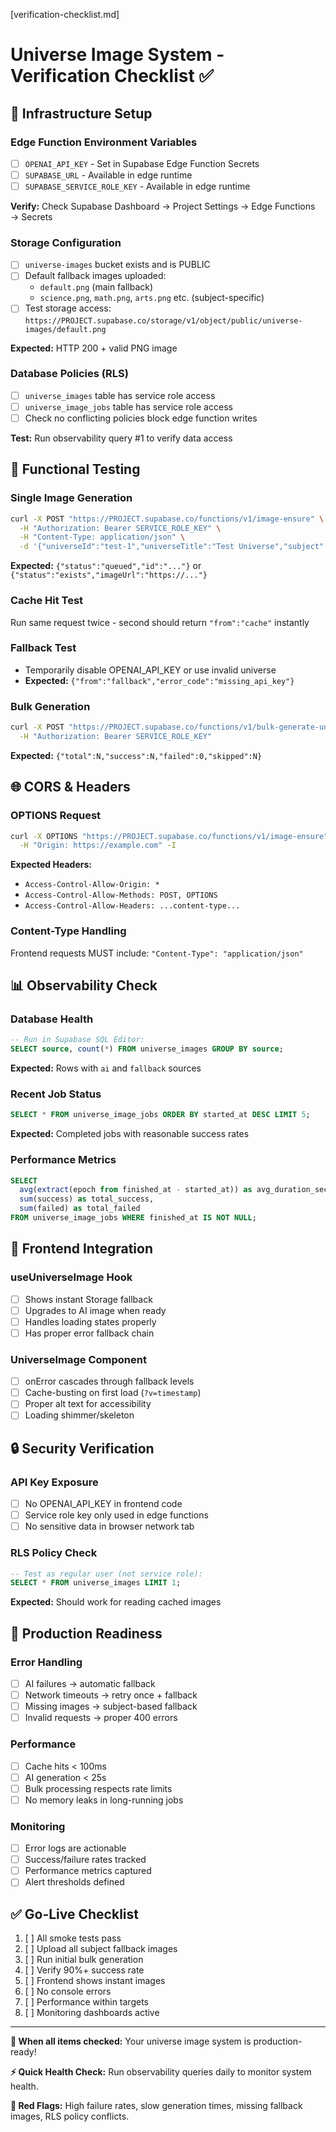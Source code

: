 [verification-checklist.md]
# Universe Image System - Verification Checklist ✅

## 🔧 **Infrastructure Setup**

### Edge Function Environment Variables
- [ ] `OPENAI_API_KEY` - Set in Supabase Edge Function Secrets
- [ ] `SUPABASE_URL` - Available in edge runtime  
- [ ] `SUPABASE_SERVICE_ROLE_KEY` - Available in edge runtime

**Verify:** Check Supabase Dashboard → Project Settings → Edge Functions → Secrets

### Storage Configuration
- [ ] `universe-images` bucket exists and is PUBLIC
- [ ] Default fallback images uploaded:
  - `default.png` (main fallback)
  - `science.png`, `math.png`, `arts.png` etc. (subject-specific)
- [ ] Test storage access: `https://PROJECT.supabase.co/storage/v1/object/public/universe-images/default.png`

**Expected:** HTTP 200 + valid PNG image

### Database Policies (RLS)
- [ ] `universe_images` table has service role access
- [ ] `universe_image_jobs` table has service role access  
- [ ] Check no conflicting policies block edge function writes

**Test:** Run observability query #1 to verify data access

## 🧪 **Functional Testing**

### Single Image Generation
```bash
curl -X POST "https://PROJECT.supabase.co/functions/v1/image-ensure" \
  -H "Authorization: Bearer SERVICE_ROLE_KEY" \
  -H "Content-Type: application/json" \
  -d '{"universeId":"test-1","universeTitle":"Test Universe","subject":"science","scene":"cover: main activity","grade":5}'
```
**Expected:** `{"status":"queued","id":"..."}` or `{"status":"exists","imageUrl":"https://..."}`

### Cache Hit Test
Run same request twice - second should return `"from":"cache"` instantly

### Fallback Test
- Temporarily disable OPENAI_API_KEY or use invalid universe
- **Expected:** `{"from":"fallback","error_code":"missing_api_key"}`

### Bulk Generation
```bash
curl -X POST "https://PROJECT.supabase.co/functions/v1/bulk-generate-universe-images?batchSize=5" \
  -H "Authorization: Bearer SERVICE_ROLE_KEY"
```
**Expected:** `{"total":N,"success":N,"failed":0,"skipped":N}`

## 🌐 **CORS & Headers**

### OPTIONS Request
```bash
curl -X OPTIONS "https://PROJECT.supabase.co/functions/v1/image-ensure" \
  -H "Origin: https://example.com" -I
```
**Expected Headers:**
- `Access-Control-Allow-Origin: *`
- `Access-Control-Allow-Methods: POST, OPTIONS`
- `Access-Control-Allow-Headers: ...content-type...`

### Content-Type Handling
Frontend requests MUST include: `"Content-Type": "application/json"`

## 📊 **Observability Check**

### Database Health
```sql
-- Run in Supabase SQL Editor:
SELECT source, count(*) FROM universe_images GROUP BY source;
```
**Expected:** Rows with `ai` and `fallback` sources

### Recent Job Status
```sql
SELECT * FROM universe_image_jobs ORDER BY started_at DESC LIMIT 5;
```
**Expected:** Completed jobs with reasonable success rates

### Performance Metrics
```sql
SELECT 
  avg(extract(epoch from finished_at - started_at)) as avg_duration_sec,
  sum(success) as total_success,
  sum(failed) as total_failed
FROM universe_image_jobs WHERE finished_at IS NOT NULL;
```

## 🚀 **Frontend Integration**

### useUniverseImage Hook
- [ ] Shows instant Storage fallback
- [ ] Upgrades to AI image when ready
- [ ] Handles loading states properly
- [ ] Has proper error fallback chain

### UniverseImage Component  
- [ ] onError cascades through fallback levels
- [ ] Cache-busting on first load (`?v=timestamp`)
- [ ] Proper alt text for accessibility
- [ ] Loading shimmer/skeleton

## 🔒 **Security Verification**

### API Key Exposure
- [ ] No OPENAI_API_KEY in frontend code
- [ ] Service role key only used in edge functions
- [ ] No sensitive data in browser network tab

### RLS Policy Check
```sql
-- Test as regular user (not service role):
SELECT * FROM universe_images LIMIT 1;
```
**Expected:** Should work for reading cached images

## 🎯 **Production Readiness**

### Error Handling
- [ ] AI failures → automatic fallback
- [ ] Network timeouts → retry once + fallback  
- [ ] Missing images → subject-based fallback
- [ ] Invalid requests → proper 400 errors

### Performance
- [ ] Cache hits < 100ms
- [ ] AI generation < 25s
- [ ] Bulk processing respects rate limits
- [ ] No memory leaks in long-running jobs

### Monitoring
- [ ] Error logs are actionable
- [ ] Success/failure rates tracked
- [ ] Performance metrics captured
- [ ] Alert thresholds defined

## ✅ **Go-Live Checklist**

1. [ ] All smoke tests pass
2. [ ] Upload all subject fallback images  
3. [ ] Run initial bulk generation
4. [ ] Verify 90%+ success rate
5. [ ] Frontend shows instant images
6. [ ] No console errors
7. [ ] Performance within targets
8. [ ] Monitoring dashboards active

---

**🎉 When all items checked:** Your universe image system is production-ready!

**⚡ Quick Health Check:** Run observability queries daily to monitor system health.

**🚨 Red Flags:** High failure rates, slow generation times, missing fallback images, RLS policy conflicts.
